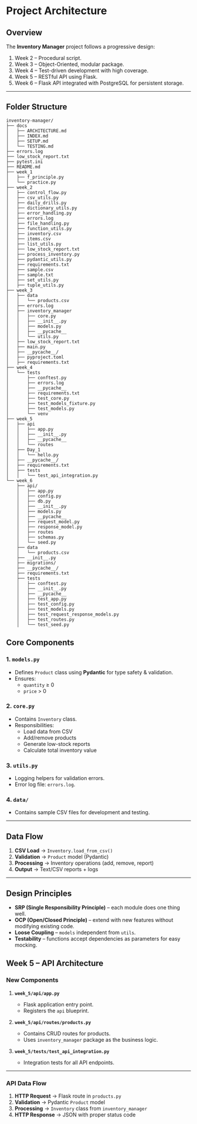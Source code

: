 # Project Architecture

## Overview
The **Inventory Manager** project follows a progressive design:
1. Week 2 – Procedural script.
2. Week 3 – Object-Oriented, modular package.
3. Week 4 – Test-driven development with high coverage.
4. Week 5 – RESTful API using Flask.
5. Week 6 – Flask API integrated with PostgreSQL for persistent storage.

---

## Folder Structure
```
inventory-manager/
├── docs
│   ├── ARCHITECTURE.md
│   ├── INDEX.md
│   ├── SETUP.md
│   └── TESTING.md
├── errors.log
├── low_stock_report.txt
├── pytest.ini
├── README.md
├── week_1
│   ├── f_principle.py
│   └── practice.py
├── week_2
│   ├── control_flow.py
│   ├── csv_utils.py
│   ├── daily_drills.py
│   ├── dictionary_utils.py
│   ├── error_handling.py
│   ├── errors.log
│   ├── file_handling.py
│   ├── function_utils.py
│   ├── inventory.csv
│   ├── items.csv
│   ├── list_utils.py
│   ├── low_stock_report.txt
│   ├── process_inventory.py
│   ├── pydantic_utils.py
│   ├── requirements.txt
│   ├── sample.csv
│   ├── sample.txt
│   ├── set_utils.py
│   ├── tuple_utils.py
├── week_3
│   ├── data
│   │   └── products.csv
│   ├── errors.log
│   ├── inventory_manager
│   │   ├── core.py
│   │   ├── __init__.py
│   │   ├── models.py
│   │   ├── __pycache__
│   │   └── utils.py
│   ├── low_stock_report.txt
│   ├── main.py
│   ├── __pycache__/
│   ├── pyproject.toml
│   ├── requirements.txt
├── week_4
│   └── tests
│       ├── conftest.py
│       ├── errors.log
│       ├── __pycache__
│       ├── requirements.txt
│       ├── test_core.py
│       ├── test_models_fixture.py
│       ├── test_models.py
│       └── venv
├── week_5
│   ├── api
│   │   ├── app.py
│   │   ├── __init__.py
│   │   ├── __pycache__
│   │   └── routes
│   ├── Day_1
│   │   └── hello.py
│   ├── __pycache__/
│   ├── requirements.txt
│   ├── tests
│   │   └── test_api_integration.py
└── week_6
    ├── api/
    │   ├── app.py
    │   ├── config.py
    │   ├── db.py
    │   ├── __init__.py
    │   ├── models.py
    │   ├── __pycache__
    │   ├── request_model.py
    │   ├── response_model.py
    │   ├── routes
    │   ├── schemas.py
    │   └── seed.py
    ├── data
    │   └── products.csv
    ├── __init__.py
    ├── migrations/
    ├── __pycache__/
    ├── requirements.txt
    ├── tests
    │   ├── conftest.py
    │   ├── __init__.py
    │   ├── __pycache__
    │   ├── test_app.py
    │   ├── test_config.py
    │   ├── test_models.py
    │   ├── test_request_response_models.py
    │   ├── test_routes.py
    │   └── test_seed.py
```



## Core Components

### 1. `models.py`
- Defines `Product` class using **Pydantic** for type safety & validation.
- Ensures:
  - `quantity` ≥ 0
  - `price` > 0

### 2. `core.py`
- Contains `Inventory` class.
- Responsibilities:
  - Load data from CSV
  - Add/remove products
  - Generate low-stock reports
  - Calculate total inventory value

### 3. `utils.py`
- Logging helpers for validation errors.
- Error log file: `errors.log`.

### 4. `data/`
- Contains sample CSV files for development and testing.

---

## Data Flow
1. **CSV Load** → `Inventory.load_from_csv()`  
2. **Validation** → `Product` model (Pydantic)  
3. **Processing** → Inventory operations (add, remove, report)  
4. **Output** → Text/CSV reports + logs

---

## Design Principles
- **SRP (Single Responsibility Principle)** – each module does one thing well.
- **OCP (Open/Closed Principle)** – extend with new features without modifying existing code.
- **Loose Coupling** – `models` independent from `utils`.
- **Testability** – functions accept dependencies as parameters for easy mocking.


## Week 5 – API Architecture

### New Components
1. **`week_5/api/app.py`**
   - Flask application entry point.
   - Registers the `api` blueprint.

2. **`week_5/api/routes/products.py`**
   - Contains CRUD routes for products.
   - Uses `inventory_manager` package as the business logic.

3. **`week_5/tests/test_api_integration.py`**
   - Integration tests for all API endpoints.

---

### API Data Flow
1. **HTTP Request** → Flask route in `products.py`
2. **Validation** → Pydantic `Product` model
3. **Processing** → `Inventory` class from `inventory_manager`
4. **HTTP Response** → JSON with proper status code
